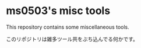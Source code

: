 ms0503's misc tools
===================

This repository contains some miscellaneous tools.

このリポジトリは雑多ツール共をぶち込んでる何かです。
